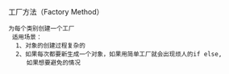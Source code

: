 工厂方法（Factory Method）

```$xslt
为每个类别创建一个工厂
 适用场景：
  1、对象的创建过程复杂的
  2、如果每次都要新生成一个对象，如果用简单工厂就会出现烦人的if else,
     如果想要避免的情况
```